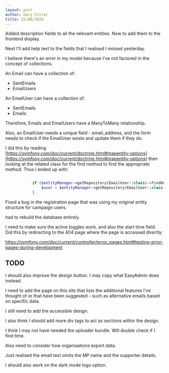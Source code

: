 ```yaml
---
layout: post
author: Gary Fuller
title: 22/08/2024
---
```


Added description fields to all the relevant entities. Now to add them to the frontend display.

Next I'll add help text to the fields that I realised I missed yesterday.

I believe there's an error in my model because I've not factored in the concept of collections.

An Email can have a collection of:

+ SentEmails
+ EmailUsers

An EmailUser can have a collection of:

+ SentEmails
+ Emails

Therefore, Emails and EmailUsers have a ManyToMany relationship. 

Also, an EmailUser needs a unique field - email_address, and the form needs to check if the EmailUser exists and update them if they do.

I did this by reading [https://symfony.com/doc/current/doctrine.html#mapentity-options](https://symfony.com/doc/current/doctrine.html#mapentity-options) then looking at the related class for the find method to find the appropriate method. Thus I ended up with:

```php

            if ($entityManager->getRepository(EmailUser::class)->findOneBy(['email'=>$form->get('email')->getData()])) {
                $user = $entityManager->getRepository(EmailUser::class)->findOneBy(['email'=>$form->get('email')->getData()]);
            }

```

Fixed a bug in the registration page that was using my original entity structure for campaign users.

had to rebuild the database entirely.

I need to make sure the active toggles work, and also the start time field. Did this by redirecting to the 404 page where the page is accessed directly:

https://symfony.com/doc/current/controller/error_pages.html#testing-error-pages-during-development

## TODO

I should also improve the design button. I may copy what EasyAdmin does instead. 

I need to add the page on this site that lists the additional features I've thought of or that have been suggested - such as alternative emails based on specific data.

I still need to add the accessible design.

I also think I should add more div tags to act as sections within the design.

I think I may not have needed the uploader bundle. Will double check if I find time.

Also need to consider how organisations export data.

Just realised the email text omits the MP name and the supporter details.

I should also work on the dark mode logo option. 


